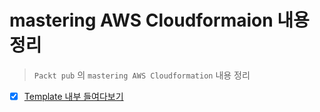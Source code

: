# mastering AWS Cloudformaion 내용 정리

> `Packt pub` 의 `mastering AWS Cloudformation` 내용 정리 

- [x] [Template 내부 들여다보기](./template_info)
